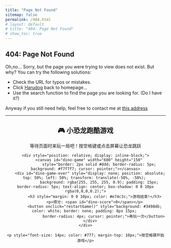 ```yaml
---
title: "Page Not Found"
sitemap: false
permalink: /404.html
# layout: default
# title: "404: Page Not Found"
# show_toc: true
---
```

## 404: Page Not Found
Oh,no...
Sorry, but the page you were trying to view does not exist. But why?
You can try the following solutions:

- Check the URL for typos or mistakes.
- Click [Harudog](https://harudogmyland.github.io/) back to homepage...
- Use the search function to find the page you are looking for. (Do I have it?)

Anyway if you still need help, feel free to contact me at [this address](https://www.bilibili.com/video/BV1UT42167xb?t=2.0)

---

<div id="dino-game-container" style="margin: 30px 0; text-align: center;">
    <h2>🎮 小恐龙跑酷游戏</h2>
    <p>等待页面时来玩一局吧！按空格键或点击屏幕让恐龙跳跃</p>

    <div style="position: relative; display: inline-block;">
        <canvas id="dino-game" width="600" height="150" 
                style="border: 2px solid #ddd; border-radius: 5px; background: #f7f7f7; cursor: pointer;"></canvas>
        <div id="dino-game-over" style="display: none; position: absolute; top: 50%; left: 50%; transform: translate(-50%, -50%); 
                background: rgba(255, 255, 255, 0.9); padding: 15px; border-radius: 5px; text-align: center; box-shadow: 0 0 10px rgba(0,0,0,0.2);">
            <h3 style="margin: 0 0 10px; color: #e74c3c;">游戏结束!</h3>
            <p>得分: <span id="dino-score">0</span></p>
            <button onclick="restartGame()" style="background: #3498db; color: white; border: none; padding: 8px 15px; 
                    border-radius: 4px; cursor: pointer;">再玩一次</button>
        </div>
    </div>
    
    <p style="font-size: 14px; color: #777; margin-top: 10px;">按空格键开始游戏</p>
</div>

<script>
// 游戏变量
let canvas, ctx;
let dino, obstacles = [];
let score = 0;
let gameSpeed = 5;
let gameOver = false;
let gameStarted = false;

// 恐龙对象
function Dino() {
    this.x = 50;
    this.y = 100;
    this.width = 30;
    this.height = 50;
    this.jumping = false;
    this.jumpVelocity = 0;
    this.gravity = 0.4;
    
    this.update = function() {
        // 跳跃物理
        if (this.jumping) {
            this.y -= this.jumpVelocity;
            this.jumpVelocity -= this.gravity;
            
            if (this.y >= 100) {
                this.y = 100;
                this.jumping = false;
                this.jumpVelocity = 0;
            }
        }
        
        // 绘制恐龙
        ctx.fillStyle = '#333';
        ctx.fillRect(this.x, this.y, this.width, this.height);
        
        // 绘制眼睛
        ctx.fillStyle = '#fff';
        ctx.fillRect(this.x + 20, this.y + 10, 5, 5);
    };
    
    this.jump = function() {
        if (!this.jumping && !gameOver) {
            this.jumping = true;
            this.jumpVelocity = 10;
        }
    };
}

// 障碍物对象
function Obstacle() {
    this.width = 20;
    this.height = Math.random() > 0.5 ? 30 : 50;
    this.x = canvas.width;
    this.y = 120 - this.height;
    this.speed = gameSpeed;
    
    this.update = function() {
        this.x -= this.speed;
        
        // 绘制障碍物
        ctx.fillStyle = '#555';
        ctx.fillRect(this.x, this.y, this.width, this.height);
        
        // 碰撞检测
        if (dino.x + dino.width > this.x && 
            dino.x < this.x + this.width && 
            dino.y + dino.height > this.y) {
            gameOver = true;
            document.getElementById('dino-game-over').style.display = 'block';
        }
        
        // 计分
        if (this.x + this.width < dino.x && !this.passed) {
            score++;
            this.passed = true;
            document.getElementById('dino-score').textContent = score;
            
            // 每得5分增加速度
            if (score % 5 === 0) {
                gameSpeed += 0.5;
            }
        }
    };
}

// 初始化游戏
function initGame() {
    canvas = document.getElementById('dino-game');
    ctx = canvas.getContext('2d');
    dino = new Dino();
    obstacles = [];
    score = 0;
    gameSpeed = 5;
    gameOver = false;
    gameStarted = false;
    
    document.getElementById('dino-game-over').style.display = 'none';
    
    // 添加事件监听
    document.addEventListener('keydown', function(e) {
        if (e.code === 'Space') {
            if (!gameStarted) {
                gameStarted = true;
                gameLoop();
            }
            dino.jump();
            e.preventDefault(); // 防止空格键滚动页面
        }
    });
    
    canvas.addEventListener('click', function() {
        if (!gameStarted) {
            gameStarted = true;
            gameLoop();
        }
        dino.jump();
    });
    
    // 绘制初始画面
    ctx.clearRect(0, 0, canvas.width, canvas.height);
    ctx.fillStyle = '#777';
    ctx.font = '20px Arial';
    ctx.fillText('按空格键开始', canvas.width/2 - 70, canvas.height/2);
    dino.update();
}

<script>// 游戏主循环
function gameLoop() {
    if (gameOver) return;
    // 清空画布
ctx.clearRect(0, 0, canvas.width, canvas.height);// 绘制地面
ctx.fillStyle = '#ddd';
ctx.fillRect(0, 120, canvas.width, 30);// 更新恐龙
dino.update();// 生成障碍物
if (Math.random() < 0.02) {
    obstacles.push(new Obstacle());
}// 更新障碍物
for (let i = 0; i < obstacles.length; i++) {
    obstacles[i].update();
    // 移除屏幕外的障碍物
if (obstacles[i].x + obstacles[i].width < 0) {
    obstacles.splice(i, 1);
    i--;
}}// 继续游戏循环
requestAnimationFrame(gameLoop);}// 重新开始游戏
function restartGame() {
    initGame();
}// 页面加载完成后初始化游戏
window.addEventListener('load', initGame);
</script>
